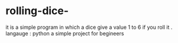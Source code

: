 # rolling-dice-
it is a simple program in which a dice give a value 1 to 6 if you roll it .
langauge : python
a simple project for begineers 


